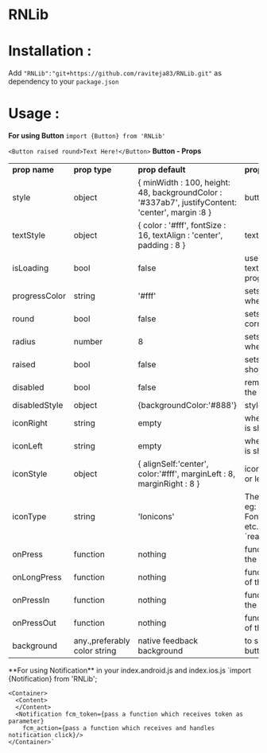 # RNLib

# Installation :

 Add `"RNLib":"git+https://github.com/raviteja83/RNLib.git"`  as dependency to your `package.json`

# Usage :
**For using Button**
 `import {Button} from 'RNLib'`

 `<Button raised round>Text Here!</Button>`
  **Button - Props**
   <Table>
   <tr>
   <td><b>prop name</b></td>
   <td><b>prop type</b></td>
   <td><b>prop default</b></td>
   <td><b>prop description</b></td>
   </tr>
   <tr>
     <td>style</td>
     <td>object</td>
     <td>{
    minWidth : 100,
    height: 48,
    backgroundColor  : '#337ab7',
    justifyContent: 'center',
    margin :8
    }</td>
     <td>button style properties</td>
    </tr>
    <tr>
    <td>textStyle</td>
    <td>object</td>
    <td>{
    color : '#fff',
    fontSize : 16,
    textAlign : 'center',
    padding : 8
    }</td>
    <td>text style properties</td>
    </tr>
    <tr>
    <td>isLoading</td>
    <td>bool</td>
    <td>false</td>
    <td>used to toggle progress and text.setting this to true shows progress</td>
    </tr>
    <tr>
    <td>progressColor</td>
    <td>string</td>
    <td>'#fff'</td>
    <td>sets the color of progress bar when shown</td>
    </tr>
    <tr>
    <td>round</td>
    <td>bool</td>
    <td>false</td>
    <td>sets the button with rounded corners.default radius 8</td>
    </tr>
     <tr>
    <td>radius</td>
    <td>number</td>
    <td>8</td>
    <td>sets the radius of the button when round is set to true</td>
    </tr>
    <tr>
    <td>raised</td>
    <td>bool</td>
    <td>false</td>
    <td>sets elevation to the button to show as a raised button</td>
    </tr>
    <tr>
    <td>disabled</td>
    <td>bool</td>
    <td>false</td>
    <td>removes touch events and sets the background to '#888'</td>
    </tr>
     <tr>
    <td>disabledStyle</td>
    <td>object</td>
    <td>{backgroundColor:'#888'}</td>
    <td>style the button when disabled</td>
    </tr>
     <tr>
    <td>iconRight</td>
    <td>string</td>
    <td>empty</td>
    <td>when set to a valid icon name,it is shown to the right of the text</td>
    </tr>
     <tr>
    <td>iconLeft</td>
    <td>string</td>
    <td>empty</td>
    <td>when set to a valid icon name,it is shown to the left of the text</td>
    </tr>
    <tr>
    <td>iconStyle</td>
    <td>object</td>
    <td>{
    alignSelf:'center',
    color:'#fff',
    marginLeft : 8,
    marginRight : 8
    }</td>
    <td>icon style properties when right or left icon is shown</td>
    </tr>
     <tr>
    <td>iconType</td>
    <td>string</td>
    <td>'Ionicons'</td>
    <td>The font of the icon to be used eg: FontAwesome,Ionicons,EvilIcons etc.all icons supported by `react-native-vector-icons`</td>
    </tr>
     <tr>
    <td>onPress</td>
    <td>function</td>
    <td>nothing</td>
    <td>function callback on press of the button</td>
    </tr>
     <tr>
    <td>onLongPress</td>
    <td>function</td>
    <td>nothing</td>
    <td>function callback on long press of the button</td>
    </tr>
     <tr>
    <td>onPressIn</td>
    <td>function</td>
    <td>nothing</td>
    <td>function callback on press in of the button</td>
    </tr>
     <tr>
    <td>onPressOut</td>
    <td>function</td>
    <td>nothing</td>
    <td>function callback on press out of the button</td>
    </tr>
     <tr>
    <td>background</td>
    <td>any.,preferably color string</td>
    <td>native feedback background</td>
    <td>to set the background of the button</td>
    </tr>
    </Table>
  **For using Notification**
    in your index.android.js and index.ios.js
   `import {Notification}  from 'RNLib';

    <Container>
      <Content>
      </Content>
      <Notification fcm_token={pass a function which receives token as parameter}
        fcm_action={pass a function which receives and handles notification click}/>
    </Container>`
 
